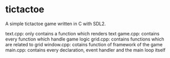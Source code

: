 # tictactoe
A simple tictactoe game written in C with SDL2.

text.cpp: only contains a function which renders text game.cpp: contains every function which handle game logic grid.cpp: contains functions which are related to grid window.cpp: cotains function of framework of the game main.cpp: contains every declaration, event handler and the main loop itself